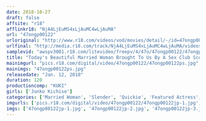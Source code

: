 ```yaml
---
date: 2018-10-27
draft: false
affsite: "r18"
afflinkr18: "NjA4LjEuMS4xLjAuMC4wLjAuMA"
url: "47ongp00122"
urloriginal: "http://www.r18.com/videos/vod/movies/detail/-/id=47ongp00122"
urlfinal: "http://media.r18.com/track/NjA4LjEuMS4xLjAuMC4wLjAuMA/videos/vod/movies/detail/-/id=47ongp00122"
samplevid: "awspv3001.r18.com/litevideo/freepv/4/47o/47ongp00122/47ongp00122_dmb_w.mp4"
title: "Today's Beautiful Married Woman Brought To Us By A Sex Club Scout A Pussy Pumping Creampie Course Junko Kichise 31 Years Old"
mainimgurl: "pics.r18.com/digital/video/47ongp00122/47ongp00122ps.jpg"
mainimgs: "47ongp00122ps.jpg"
releasedate: "Jan. 12, 2018"
duration: 120
productioncomp: "KUKI"
girls: ['Junko Kichise']
categories: ['Married Woman', 'Slender', 'Quickie', 'Featured Actress', 'Training', 'Creampie', 'Hi-Def']
imgurls: ['pics.r18.com/digital/video/47ongp00122/47ongp00122jp-1.jpg', 'pics.r18.com/digital/video/47ongp00122/47ongp00122jp-2.jpg', 'pics.r18.com/digital/video/47ongp00122/47ongp00122jp-3.jpg', 'pics.r18.com/digital/video/47ongp00122/47ongp00122jp-4.jpg', 'pics.r18.com/digital/video/47ongp00122/47ongp00122jp-5.jpg', 'pics.r18.com/digital/video/47ongp00122/47ongp00122jp-6.jpg', 'pics.r18.com/digital/video/47ongp00122/47ongp00122jp-7.jpg', 'pics.r18.com/digital/video/47ongp00122/47ongp00122jp-8.jpg', 'pics.r18.com/digital/video/47ongp00122/47ongp00122jp-9.jpg', 'pics.r18.com/digital/video/47ongp00122/47ongp00122jp-10.jpg', 'pics.r18.com/digital/video/47ongp00122/47ongp00122jp-11.jpg', 'pics.r18.com/digital/video/47ongp00122/47ongp00122jp-12.jpg', 'pics.r18.com/digital/video/47ongp00122/47ongp00122jp-13.jpg', 'pics.r18.com/digital/video/47ongp00122/47ongp00122jp-14.jpg', 'pics.r18.com/digital/video/47ongp00122/47ongp00122jp-15.jpg', 'pics.r18.com/digital/video/47ongp00122/47ongp00122jp-16.jpg', 'pics.r18.com/digital/video/47ongp00122/47ongp00122jp-17.jpg', 'pics.r18.com/digital/video/47ongp00122/47ongp00122jp-18.jpg', 'pics.r18.com/digital/video/47ongp00122/47ongp00122jp-19.jpg', 'pics.r18.com/digital/video/47ongp00122/47ongp00122jp-20.jpg']
imgs: ['47ongp00122jp-1.jpg', '47ongp00122jp-2.jpg', '47ongp00122jp-3.jpg', '47ongp00122jp-4.jpg', '47ongp00122jp-5.jpg', '47ongp00122jp-6.jpg', '47ongp00122jp-7.jpg', '47ongp00122jp-8.jpg', '47ongp00122jp-9.jpg', '47ongp00122jp-10.jpg', '47ongp00122jp-11.jpg', '47ongp00122jp-12.jpg', '47ongp00122jp-13.jpg', '47ongp00122jp-14.jpg', '47ongp00122jp-15.jpg', '47ongp00122jp-16.jpg', '47ongp00122jp-17.jpg', '47ongp00122jp-18.jpg', '47ongp00122jp-19.jpg', '47ongp00122jp-20.jpg']
---
```

